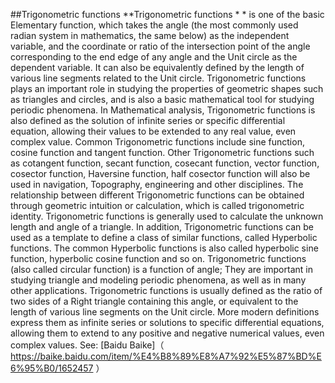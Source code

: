 ##Trigonometric functions
**Trigonometric functions * * is one of the basic Elementary function, which takes the angle (the most commonly used radian system in mathematics, the same below) as the independent variable, and the coordinate or ratio of the intersection point of the angle corresponding to the end edge of any angle and the Unit circle as the dependent variable. It can also be equivalently defined by the length of various line segments related to the Unit circle. Trigonometric functions plays an important role in studying the properties of geometric shapes such as triangles and circles, and is also a basic mathematical tool for studying periodic phenomena. In Mathematical analysis, Trigonometric functions is also defined as the solution of infinite series or specific differential equation, allowing their values to be extended to any real value, even complex value.
Common Trigonometric functions include sine function, cosine function and tangent function. Other Trigonometric functions such as cotangent function, secant function, cosecant function, vector function, cosector function, Haversine function, half cosector function will also be used in navigation, Topography, engineering and other disciplines. The relationship between different Trigonometric functions can be obtained through geometric intuition or calculation, which is called trigonometric identity.
Trigonometric functions is generally used to calculate the unknown length and angle of a triangle. In addition, Trigonometric functions can be used as a template to define a class of similar functions, called Hyperbolic functions. The common Hyperbolic functions is also called hyperbolic sine function, hyperbolic cosine function and so on. Trigonometric functions (also called circular function) is a function of angle; They are important in studying triangle and modeling periodic phenomena, as well as in many other applications. Trigonometric functions is usually defined as the ratio of two sides of a Right triangle containing this angle, or equivalent to the length of various line segments on the Unit circle. More modern definitions express them as infinite series or solutions to specific differential equations, allowing them to extend to any positive and negative numerical values, even complex values.
See: [Baidu Baike]（ https://baike.baidu.com/item/%E4%B8%89%E8%A7%92%E5%87%BD%E6%95%B0/1652457 ）
